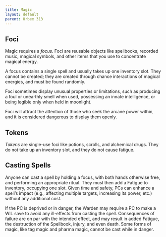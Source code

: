 ```yaml
---
title: Magic
layout: default
parent: Urbex 313
---
```

## Foci
Magic requires a _focus_. Foci are reusable objects like spellbooks, recorded music, magical symbols, and other items that you use to concentrate magical energy. 

A focus contains a single spell and usually takes up one inventory slot. They cannot be created; they are created through chance interactions of magical energies, and must be found randomly.

Foci sometimes display unusual properties or limitations, such as producing a foul or unearthly smell when used, possessing an innate intelligence, or being legible only when held in moonlight.

Foci will attract the attention of those who seek the arcane power within, and it is considered dangerous to display them openly.

## Tokens
_Tokens_ are single-use foci like potions, scrolls, and alchemical drugs. They do not take up an inventory slot, and they do not cause fatigue.

## Casting Spells
Anyone can cast a spell by holding a focus, with both hands otherwise free, and performing an appropriate ritual. They must then add a Fatigue to inventory, occupying one slot. Given time and safety, PCs can enhance a spell’s impact (e.g., affecting multiple targets, increasing its power, etc.) without any additional cost.

If the PC is deprived or in danger, the Warden may require a PC to make a WIL save to avoid any ill-effects from casting the spell. Consequences of failure are on par with the intended effect, and may result in added Fatigue, the destruction of the Spellbook, injury, and even death. Some forms of magic, like tag magic and pharma magic, cannot be cast while in danger.
